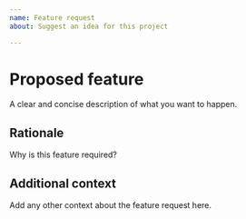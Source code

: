 ```yaml
---
name: Feature request
about: Suggest an idea for this project

---
```


# Proposed feature

A clear and concise description of what you want to happen.

## Rationale

Why is this feature required?

## Additional context

Add any other context about the feature request here.
